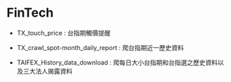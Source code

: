 # FinTech

- TX_touch_price : 台指期觸價提醒

- TX_crawl_spot-month_daily_report : 爬台指期近一歷史資料

- TAIFEX_History_data_download : 爬每日大小台指期和台指選之歷史資料以及三大法人揭露資料
